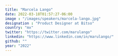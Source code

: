 ```yaml
---
title: "Marcela Lango"
date: 2022-03-18T01:57:27-06:00
image : "/images/speakers/marcela-lango.jpg"
designation : "Product Designer at Bitso"
country: "mx"
twitter: "https://twitter.com/marulango"
linkedin: "https://www.linkedin.com/in/marulango/"
github: ""
year: "2022"
---
```


